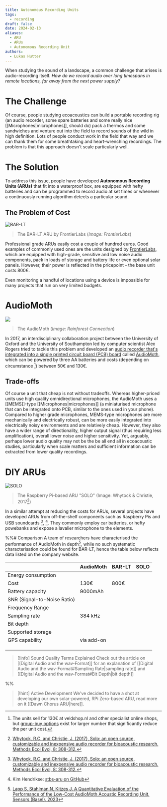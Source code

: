 ```yaml
---
title: Autonomous Recording Units
tags:
  - recording
draft: false
date: 2024-02-13
aliases:
  - ARU
  - ARUs
  - Autonomous Recording Unit
authors:
  - Lukas Hutter
---
```



When studying the sound of a landscape, a common challenge that arises is audio-recording itself. *How do we record audio over long timespans in remote locations, far away from the next power supply?*

# The Challenge
Of course, people studying ecoacoustics can build a portable recording rig (an audio recorder, some spare batteries and some really nice [[Microphones|microphones]], should do) pack a thermos and some sandwiches and venture out into the field to record sounds of the wild in high definition. Lots of people conduct work in the field that way and we can thank them for some breathtaking and heart-wrenching recordings. The problem is that this approach doesn't scale particularly well. 

# The Solution
To address this issue, people have developed **Autonomous Recording Units (ARUs)** that fit into a waterproof box, are equipped with hefty batteries and can be programmed to record audio at set times or whenever a continuously running algorithm detects a particular sound.

## The Problem of Cost

![BAR-LT](https://static.wixstatic.com/media/e25630_95f4e23b18604db7a9c3ceb6a0564f8a~mv2.jpg/v1/fill/w_1040,h_779,al_c,q_85,usm_0.66_1.00_0.01,enc_auto/e25630_95f4e23b18604db7a9c3ceb6a0564f8a~mv2.jpg)
> The BAR-LT ARU by FrontierLabs (*Image: FrontierLabs*)

Professional grade ARUs easily cost a couple of hundred euros. Good examples of commonly used ones are the units designed by [FrontierLabs](https://www.frontierlabs.com.au), which are equipped with high-grade, sensitive and low noise audio components, pack in loads of storage and battery life or even optional solar panels. However, their power is reflected in the pricepoint - the base unit costs 800€.

Even monitoring a handful of locations using a device is impossible for many projects that run on very limited budgets.

# AudioMoth
![](https://d33v4339jhl8k0.cloudfront.net/docs/assets/5f7b7f5dc9e77c001621490b/images/611ea390b55c2b04bf6e00e8/file-HlPpx242ll.png)
> The AudioMoth (*Image: Rainforest Connection*)

In 2017, an interdisciplinary collaboration project between the University of Oxford and the University of Southampton led by computer scientist Alex Rogers tried to tackle this problem and developed an [audio recorder that's integrated into a single printed circuit board (PCB) board](https://besjournals.onlinelibrary.wiley.com/doi/full/10.1111/2041-210X.12955) called [AudioMoth](https://www.openacousticdevices.info/audiomoth), which can be powered by three AA batteries and costs (depending on circumstance [^1]) between 50€ and 130€.

## Trade-offs
Of course a unit that cheap is not without tradeoffs. Whereas higher-priced units use high quality omnidirectional microphones, the AudioMoth uses a [[MEMS]]-type [[Microphones|microphones]] (a miniaturised microphone that can be integrated onto PCB, similar to the ones used in your phone). Compared to higher grade microphones, MEMS-type microphones are more mechanically and electrically robust, can be more easily integrated into electrically noisy environments and are relatively cheap. However, they also have a wider range of directionality, higher output signal (thus requiring less amplification), overall lower noise and higher sensitivity. Yet, arguably, perhaps lower audio quality may not be the be all end all in ecoacoustic studies, particularly when scale matters and sufficient information can be extracted from lower quality recordings.

# DIY ARUs

![SOLO](https://besjournals.onlinelibrary.wiley.com/cms/asset/629da62c-dbed-4961-97b9-10db6131c16f/mee312678-fig-0001-m.jpg)
> The Raspberry Pi-based ARU "SOLO" (Image: Whytock & Christie, 2017[^2])

In a similar attempt at reducing the costs for ARUs, several projects have developed ARUs from off-the-shelf components such as Raspberry Pis and USB soundcards [^2], [^4]. They commonly employ car batteries, or hefty powebanks and expose a lavalier microphone to the elements. 

%%# Comparison
A team of researchers have characterised the performance of AudioMoth in depth[^3], while no such systematic characterisation could be found for BAR-LT, hence the table below reflects data listed on the company website.

|  | AudioMoth | BAR-LT | SOLO |
| ---- | ---- | ---- | ---- |
| Energy consumption |  |  |  |
| Cost | 130€ | 800€ |  |
| Battery capacity | 9000mAh |  |  |
| SNR (Signal-to-Noise Ratio) |  |  |  |
| Frequency Range |  |  |  |
| Sampling rate | 384 kHz |  |  |
| Bit depth |  |  |  |
| Supported storage |  |  |  |
| GPS capability | via add-on |  |  |
|  |  |  |  |
|  |  |  |  |
|  |  |  |  |

> [!info] Sound Quality Terms Explained
> Check out the article on [[Digital Audio and the wav-Format]] for an explanation of [[Digital Audio and the wav-Format#Sampling Rate|sampling rate]] and [[Digital Audio and the wav-Format#Bit Depth|bit depth]]


%%


> [!hint] Active Development
> We've decided to have a shot at developing our own solar-powered, RPi Zero-based ARU, read more on it [[Dawn Chorus ARU|here]].

[^1]: The units sell for 130€ at veldshop.nl and other specialist online shops, but [group-buy options](https://groupgets.com/manufacturers/open-acoustic-devices/products/audiomoth) exist for larger number that significantly reduce the per unit cost.

[^2]: [Whytock, R.C. and Christie, J. (2017), Solo: an open source, customizable and inexpensive audio recorder for bioacoustic research. Methods Ecol Evol, 8: 308-312.](https://besjournals.onlinelibrary.wiley.com/doi/10.1111/2041-210X.12678)

[^3]: [Lapp S, Stahlman N, Kitzes J. A Quantitative Evaluation of the Performance of the Low-Cost AudioMoth Acoustic Recording Unit. Sensors (Basel). 2023](https://www.ncbi.nlm.nih.gov/pmc/articles/PMC10256106/pdf/sensors-23-05254.pdf)

[^4]: Kim Hendrikse: [stbs-aru on GitHub](https://github.com/hcfman/sbts-aru?tab=readme-ov-file)